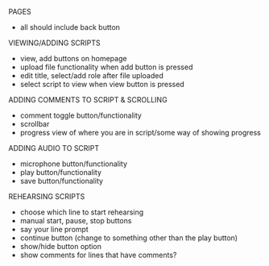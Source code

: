 PAGES
- all should include back button

VIEWING/ADDING SCRIPTS
- view, add buttons on homepage
- upload file functionality when add button is pressed
- edit title, select/add role after file uploaded
- select script to view when view button is pressed

ADDING COMMENTS TO SCRIPT & SCROLLING
- comment toggle button/functionality
- scrollbar
- progress view of where you are in script/some way of showing progress

ADDING AUDIO TO SCRIPT
- microphone button/functionality
- play button/functionality
- save button/functionality

REHEARSING SCRIPTS
- choose which line to start rehearsing
- manual start, pause, stop buttons
- say your line prompt
- continue button (change to something other than the play button)
- show/hide button option
- show comments for lines that have comments?